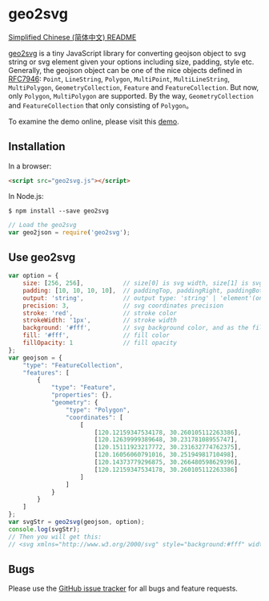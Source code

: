 # geo2svg

[Simplified Chinese (简体中文) README](https://github.com/nightn/geo2svg/blob/master/README-zh.md)

[geo2svg](https://github.com/nightn/geo2svg) is a tiny JavaScript library for converting geojson object to svg string or svg element given your options including size, padding, style etc. Generally, the geojson object can be one of the nice objects defined in [RFC7946](https://tools.ietf.org/html/rfc7946):  `Point`, `LineString`, `Polygon`, `MultiPoint`, `MultiLineString`, `MultiPolygon`, `GeometryCollection`, `Feature` and `FeatureCollection`. But now, only `Polygon`, `MultiPolygon`  are supported. By the way,  `GeometryCollection` and `FeatureCollection` that only consisting of  `Polygon`。

To examine the demo online, please visit this [demo](http://nightn.com/demo/geo2svg/).

## Installation

In a browser:

```html
<script src="geo2svg.js"></script>
```

In Node.js:

```shell
$ npm install --save geo2svg
```

```javascript
// Load the geo2svg
var geo2json = require('geo2svg');
```

## Use geo2svg

```javascript
var option = {
    size: [256, 256],           // size[0] is svg width, size[1] is svg height
    padding: [10, 10, 10, 10],  // paddingTop, paddingRight, paddingBottom, paddingLeft, respectively
    output: 'string',           // output type: 'string' | 'element'(only supported in browser)
    precision: 3,               // svg coordinates precision
    stroke: 'red',              // stroke color
    strokeWidth: '1px',         // stroke width
    background: '#fff',         // svg background color, and as the fill color of polygon hole
    fill: '#fff',               // fill color
    fillOpacity: 1              // fill opacity
};
var geojson = {
    "type": "FeatureCollection",
    "features": [
        {
            "type": "Feature",
            "properties": {},
            "geometry": {
                "type": "Polygon",
                "coordinates": [
                    [
                        [120.12159347534178, 30.260105112263386],
                        [120.12639999389648, 30.23178108955747],
                        [120.15111923217772, 30.231632774762375],
                        [120.16056060791016, 30.25194981710498],
                        [120.14373779296875, 30.266480598629396],
                        [120.12159347534178, 30.260105112263386]
                    ]
                ]
            }
        }
    ]
};
var svgStr = geo2svg(geojson, option);
console.log(svgStr);
// Then you will get this:
// <svg xmlns="http://www.w3.org/2000/svg" style="background:#fff" width="256" height="256" ><path d="M10.000 61.087,L39.110 232.628,L188.819 233.526,L246.000 110.478,L144.115 22.474,L10.000 61.087"  fill="#fff" fill-opacity="1" stroke="red" stroke-width="1px"/></svg>
```

## Bugs

Please use the [GitHub issue tracker](https://github.com/nightn/geo2svg/issues) for all bugs and feature requests.

